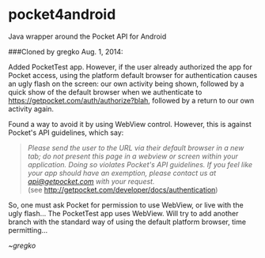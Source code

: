 pocket4android
==============

Java wrapper around the Pocket API for Android

###Cloned by gregko Aug. 1, 2014:

Added PocketTest app. However, if the user already authorized the app for Pocket access, using the platform default browser for authentication causes an ugly flash on the screen: our own activity being shown, followed by a quick show of the default browser when we authenticate to https://getpocket.com/auth/authorize?blah, followed by a return to our own activity again.

Found a way to avoid it by using WebView control. However, this is against Pocket's API guidelines, which say:

> *Please send the user to the URL via their default browser 
> in a new tab; do not present this page in a webview or screen 
> within your application. Doing so violates Pocket's API guidelines.
> If you feel like your app should have an exemption, please contact
> us at api@getpocket.com with your request.*  
> (see http://getpocket.com/developer/docs/authentication)

So, one must ask Pocket for permission to use WebView, or live with the ugly flash... The PocketTest app uses WebView. Will try to add another branch with the standard way of using the default platform browser, time permitting...

*~gregko*

